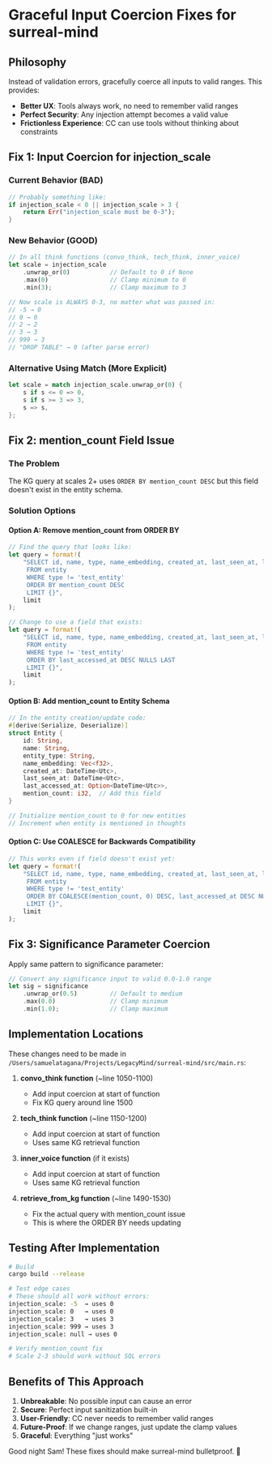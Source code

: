 # Graceful Input Coercion Fixes for surreal-mind

## Philosophy
Instead of validation errors, gracefully coerce all inputs to valid ranges. This provides:
- **Better UX**: Tools always work, no need to remember valid ranges
- **Perfect Security**: Any injection attempt becomes a valid value
- **Frictionless Experience**: CC can use tools without thinking about constraints

## Fix 1: Input Coercion for injection_scale

### Current Behavior (BAD)
```rust
// Probably something like:
if injection_scale < 0 || injection_scale > 3 {
    return Err("injection_scale must be 0-3");
}
```

### New Behavior (GOOD)
```rust
// In all think functions (convo_think, tech_think, inner_voice)
let scale = injection_scale
    .unwrap_or(0)           // Default to 0 if None
    .max(0)                 // Clamp minimum to 0
    .min(3);                // Clamp maximum to 3

// Now scale is ALWAYS 0-3, no matter what was passed in:
// -5 → 0
// 0 → 0
// 2 → 2
// 3 → 3
// 999 → 3
// "DROP TABLE" → 0 (after parse error)
```

### Alternative Using Match (More Explicit)
```rust
let scale = match injection_scale.unwrap_or(0) {
    s if s <= 0 => 0,
    s if s >= 3 => 3,
    s => s,
};
```

## Fix 2: mention_count Field Issue

### The Problem
The KG query at scales 2+ uses `ORDER BY mention_count DESC` but this field doesn't exist in the entity schema.

### Solution Options

#### Option A: Remove mention_count from ORDER BY
```rust
// Find the query that looks like:
let query = format!(
    "SELECT id, name, type, name_embedding, created_at, last_seen_at, last_accessed_at 
     FROM entity 
     WHERE type != 'test_entity' 
     ORDER BY mention_count DESC 
     LIMIT {}", 
    limit
);

// Change to use a field that exists:
let query = format!(
    "SELECT id, name, type, name_embedding, created_at, last_seen_at, last_accessed_at 
     FROM entity 
     WHERE type != 'test_entity' 
     ORDER BY last_accessed_at DESC NULLS LAST
     LIMIT {}", 
    limit
);
```

#### Option B: Add mention_count to Entity Schema
```rust
// In the entity creation/update code:
#[derive(Serialize, Deserialize)]
struct Entity {
    id: String,
    name: String,
    entity_type: String,
    name_embedding: Vec<f32>,
    created_at: DateTime<Utc>,
    last_seen_at: DateTime<Utc>,
    last_accessed_at: Option<DateTime<Utc>>,
    mention_count: i32,  // Add this field
}

// Initialize mention_count to 0 for new entities
// Increment when entity is mentioned in thoughts
```

#### Option C: Use COALESCE for Backwards Compatibility
```rust
// This works even if field doesn't exist yet:
let query = format!(
    "SELECT id, name, type, name_embedding, created_at, last_seen_at, last_accessed_at 
     FROM entity 
     WHERE type != 'test_entity' 
     ORDER BY COALESCE(mention_count, 0) DESC, last_accessed_at DESC NULLS LAST
     LIMIT {}", 
    limit
);
```

## Fix 3: Significance Parameter Coercion

Apply same pattern to significance parameter:

```rust
// Convert any significance input to valid 0.0-1.0 range
let sig = significance
    .unwrap_or(0.5)         // Default to medium
    .max(0.0)               // Clamp minimum
    .min(1.0);              // Clamp maximum
```

## Implementation Locations

These changes need to be made in `/Users/samuelatagana/Projects/LegacyMind/surreal-mind/src/main.rs`:

1. **convo_think function** (~line 1050-1100)
   - Add input coercion at start of function
   - Fix KG query around line 1500

2. **tech_think function** (~line 1150-1200)  
   - Add input coercion at start of function
   - Uses same KG retrieval function

3. **inner_voice function** (if it exists)
   - Add input coercion at start of function
   - Uses same KG retrieval function

4. **retrieve_from_kg function** (~line 1490-1530)
   - Fix the actual query with mention_count issue
   - This is where the ORDER BY needs updating

## Testing After Implementation

```bash
# Build
cargo build --release

# Test edge cases
# These should all work without errors:
injection_scale: -5  → uses 0
injection_scale: 0   → uses 0
injection_scale: 3   → uses 3
injection_scale: 999 → uses 3
injection_scale: null → uses 0

# Verify mention_count fix
# Scale 2-3 should work without SQL errors
```

## Benefits of This Approach

1. **Unbreakable**: No possible input can cause an error
2. **Secure**: Perfect input sanitization built-in
3. **User-Friendly**: CC never needs to remember valid ranges
4. **Future-Proof**: If we change ranges, just update the clamp values
5. **Graceful**: Everything "just works"

Good night Sam! These fixes should make surreal-mind bulletproof. 🚀